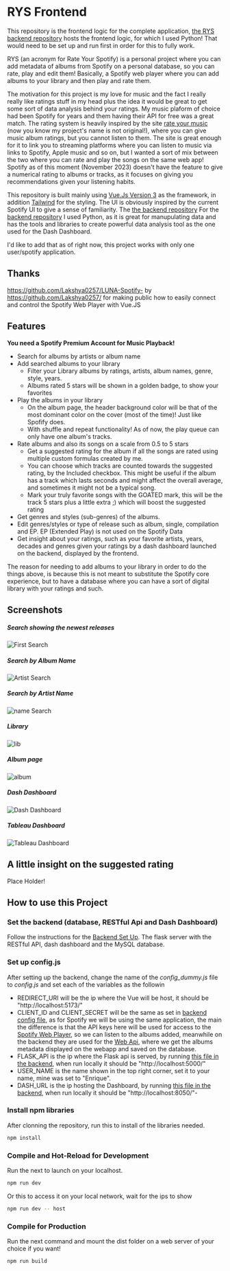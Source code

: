 # RYS Frontend

This repository is the frontend logic for the complete application, [the RYS backend repository](https://github.com/litepast/RYS-backend) hosts the frontend logic, for which I used Python! That would need to be set up and run first in order for this to fully work.

RYS (an acronym for Rate Your Spotify) is a personal project where you can add metadata of albums from Spotify on a personal database, so you can rate, play and edit them! Basically, a Spotify web player where you can add albums to your library and then play and rate them.

The motivation for this project is my love for music and the fact I really really like ratings stuff in my head plus the idea it would be great to get some sort of data analysis behind your ratings. My music plaform of choice had been Spotify for years and them having their API for free was a great match. The rating system is heavily inspired by the site [rate your music](www.rateyourmusic.com) (now you know my project's name is not original!), where you can give music album ratings, but you cannot listen to them. The site is great enough for it to link you to streaming platforms where you can listen to music via links to Spotify, Apple music and so on, but I wanted a sort of mix between the two where you can rate and play the songs on the same web app! Spotify as of this moment (November 2023) doesn't have the feature to give a numerical rating to albums or tracks, as it focuses on giving you recommendations given your listening habits.

This repository is built mainly using [Vue.Js Version 3](https://vuejs.org/) as the framework, in addition [Tailwind](https://tailwindcss.com/) for the styling. The UI is obviously inspired by the current Spotify UI to give a sense of familiarity. The [the backend repository](https://github.com/litepast/RYS-backend) For the [backend repository](https://github.com/litepast/RYS-backend) I used Python, as it is great for manupulating data and has the tools and libraries to create powerful data analysis tool as the one used for the Dash Dashboard.


I'd like to add that as of right now, this project works with only one user/spotify application.


## Thanks
https://github.com/Lakshya0257/LUNA-Spotify-  by https://github.com/Lakshya0257/ for making public how to easily connect and control the Spotify Web Player with Vue.JS

## Features

__You need a Spotify Premium Account for Music Playback!__

* Search for albums by artists or album name
* Add searched albums to your library
  * Filter your Library albums by ratings, artists, album names, genre, style, years.   
  * Albums rated 5 stars will be shown in a golden badge, to show your favorites     
* Play the albums in your library
  * On the album page, the header background color will be that of the most dominant color on the cover (most of the time)! Just like Spofify does.   
  * With shuffle and repeat functionality! As of now, the play queue can only have one album's tracks. 
* Rate albums and also its songs on a scale from 0.5 to 5 stars
  * Get a suggested rating for the album if all the songs are rated using multiple custom formulas created by me.
  * You can choose which tracks are counted towards the suggested rating, by the Included checkbox. This might be useful if the album has a track which lasts seconds and might affect the overall average, and sometimes it might not be a typical song.
  * Mark your truly favorite songs with the GOATED mark, this will be the track 5 stars plus a little extra ;) which will boost the suggested rating
* Get genres and styles (sub-genres) of the albums. 
* Edit genres/styles or type of release such as album, single, compilation and EP. EP (Extended Play) is not used on the Spotify Data
* Get insight about your ratings, such as your favorite artists, years, decades and genres given your ratings by a dash dashboard launched on the backend, displayed by the frontend.

The reason for needing to add albums to your library in order to do the things above, is because this is not meant to substitute the Spotify core experience, but to have a database where you can have a sort of digital library with your ratings and such.

## Screenshots
##### Search showing the newest releases
![First Search](/screenshots/first_search_home.JPG?raw=true)
##### Search by Album Name
![Artist Search](/screenshots/search_album.JPG?raw=true)
##### Search by Artist Name
![name Search](/screenshots/search_artists.JPG?raw=true)
##### Library 
![lib](/screenshots/library.JPG?raw=true)
##### Album page 
![album](/screenshots/album.JPG?raw=true)
##### Dash Dashboard
![Dash Dashboard](/screenshots/dash_dashboard.JPG?raw=true)
##### Tableau Dashboard
![Tableau Dashboard](/screenshots/tableau.JPG?raw=true)

## A little insight on the suggested rating

Place Holder!

## How to use this Project

### Set the backend (database, RESTful Api and Dash Dashboard)

Follow the instructions for the [Backend Set Up](https://github.com/litepast/RYS-backend#how-to-use-this-project). The flask server with the RESTful API, dash dashboard and the MySQL database.

### Set up config.js

After setting up the backend, change the name of the *config_dummy.js* file to *config.js* and set each of the variables as the followin

* REDIRECT_URI will be the ip where the Vue will be host, it should be "http://localhost:5173/" 
* CLIENT_ID and CLIENT_SECRET will be the same as set in [backend config file](https://github.com/litepast/RYS-backend#set-up-the-configpy-file), as for Spotify we will be using the same application, the main the difference is that the API keys here will be used for access to the [Spotify Web Player](https://developer.spotify.com/documentation/web-playback-sdk), so we can listen to the albums added, meanwhile on the backend they are used for the [Web Api](https://developer.spotify.com/documentation/web-api), where we get the albums metadata displayed on the webapp and saved on the database.
* FLASK_API is the ip where the Flask api is served, by running [this file in the backend](https://github.com/litepast/RYS-backend/blob/main/src/flask_api/app.py), when run locally it should be "http://localhost:5000/"
* USER_NAME is the name shown in the top right corner, set it to your name, mine was set to "Enrique".
* DASH_URL is the ip hosting the Dashboard, by running [this file in the backend](https://github.com/litepast/RYS-backend/blob/main/src/dash_dashboard/dash_index.py),  when run locally it should be "http://localhost:8050/"-

### Install npm libraries

After clonning the repository, run this to install of the libraries needed.
```sh
npm install
```

### Compile and Hot-Reload for Development

Run the next to launch on your localhost.
```sh
npm run dev
```
Or this to access it on your local network, wait for the ips to show
```sh
npm run dev -- host
```

### Compile for Production
Run the next command and mount the dist folder on a web server of your choice if you want!
```sh
npm run build
```

